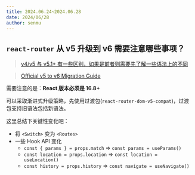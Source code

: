```yaml
---
title: 2024.06.24~2024.06.28
date: 2024/06/28
author: senmu
---
```


## `react-router` 从 v5 升级到 v6 需要注意哪些事项？

> [v4/v5 与 v5.1+ 有一些区别，如果是前者则需要先了解一些语法上的不同](https://github.com/remix-run/react-router/blob/main/docs/upgrading/v5.md#upgrade-to-react-router-v51)

> [Official v5 to v6 Migration Guide](https://github.com/remix-run/react-router/discussions/8753)

需要注意的是：**React 版本必须是 16.8+**

可以采取渐进式升级策略，先使用过渡包(`react-router-dom-v5-compat`)，过渡包支持旧语法包括新语法。

这里总结下关键性变化吧：

* 将 `<Switch>` 变为 `<Routes>`
* 一些 Hook API 变化
  - `const { params } = props.match` => `const params = useParams()`
  - `const location = props.location` => `const location = useLocation()`
  - `const history = props.history` => `const navigate = useNavigate()`

